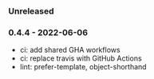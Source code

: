 ### Unreleased

### 0.4.4 - 2022-06-06

- ci: add shared GHA workflows
- ci: replace travis with GitHub Actions
- lint: prefer-template, object-shorthand


[0.4.3]: https://github.com/haraka/haraka-nosql/releases/tag/0.4.3
